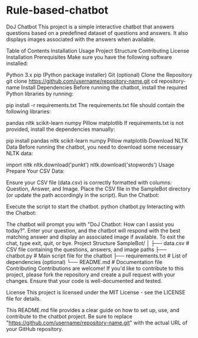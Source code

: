 # Rule-based-chatbot
DoJ Chatbot
This project is a simple interactive chatbot that answers questions based on a predefined dataset of questions and answers. It also displays images associated with the answers when available.

Table of Contents
Installation
Usage
Project Structure
Contributing
License
Installation
Prerequisites
Make sure you have the following software installed:

Python 3.x
pip (Python package installer)
Git (optional)
Clone the Repository
git clone https://github.com/username/repository-name.git
cd repository-name
Install Dependencies
Before running the chatbot, install the required Python libraries by running:

pip install -r requirements.txt
The requirements.txt file should contain the following libraries:

pandas
nltk
scikit-learn
numpy
Pillow
matplotlib
If requirements.txt is not provided, install the dependencies manually:

pip install pandas nltk scikit-learn numpy Pillow matplotlib
Download NLTK Data
Before running the chatbot, you need to download some necessary NLTK data:

import nltk
nltk.download('punkt')
nltk.download('stopwords')
Usage
Prepare Your CSV Data:

Ensure your CSV file (data.csv) is correctly formatted with columns: Question, Answer, and Image.
Place the CSV file in the SampleBot directory (or update the path accordingly in the script).
Run the Chatbot:

Execute the script to start the chatbot.
python chatbot.py
Interacting with the Chatbot:

The chatbot will prompt you with "DoJ Chatbot: How can I assist you today?".
Enter your question, and the chatbot will respond with the best matching answer and display an associated image if available.
To exit the chat, type exit, quit, or bye.
Project Structure
SampleBot/
│
├── data.csv          # CSV file containing the questions, answers, and image paths
├── chatbot.py        # Main script file for the chatbot
├── requirements.txt  # List of dependencies (optional)
└── README.md         # Documentation file
Contributing
Contributions are welcome! If you'd like to contribute to this project, please fork the repository and create a pull request with your changes. Ensure that your code is well-documented and tested.

License
This project is licensed under the MIT License - see the LICENSE file for details.

This README.md file provides a clear guide on how to set up, use, and contribute to the chatbot project. Be sure to replace "https://github.com/username/repository-name.git" with the actual URL of your GitHub repository.
